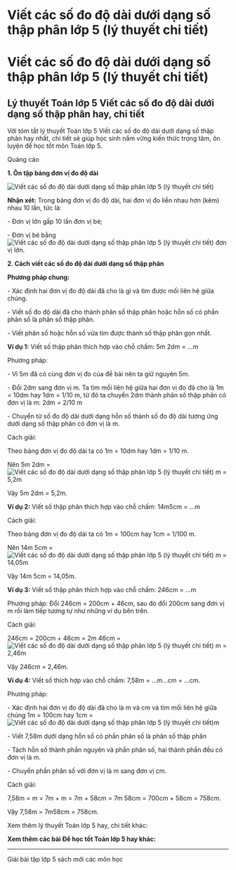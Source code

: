 # Viết các số đo độ dài dưới dạng số thập phân lớp 5 (lý thuyết chi tiết)

# Viết các số đo độ dài dưới dạng số thập phân lớp 5 (lý thuyết chi tiết)

## Lý thuyết Toán lớp 5 Viết các số đo độ dài dưới dạng số thập phân hay, chi tiết

Với tóm tắt lý thuyết Toán lớp 5 Viết các số đo độ dài dưới dạng số thập phân hay nhất, chi tiết sẽ giúp học sinh nắm vững kiến thức trọng tâm, ôn luyện để học tốt môn Toán lớp 5.

Quảng cáo

**1\. Ôn tập bảng đơn vị đo độ dài**

![Viết các số đo độ dài dưới dạng số thập phân lớp 5 \(lý thuyết chi tiết\)](https://vietjack.com/giai-toan-lop-5/images/ly-thuyet-viet-cac-so-do-do-dai-duoi-dang-so-thap-phan-97904.png)

**Nhận xét:** Trong bảng đơn vị đo độ dài, hai đơn vị đo liền nhau hơn (kém) nhau 10 lần, tức là:

\- Đơn vị lớn gấp 10 lần đơn vị bé;

\- Đơn vị bé bằng ![Viết các số đo độ dài dưới dạng số thập phân lớp 5 \(lý thuyết chi tiết\)](https://vietjack.com/giai-toan-lop-5/images/ly-thuyet-viet-cac-so-do-do-dai-duoi-dang-so-thap-phan-97906.png) đơn vị lớn.

**2\. Cách viết các số đo độ dài dưới dạng số thập phân**

**Phương pháp chung:**

\- Xác định hai đơn vị đo độ dài đã cho là gì và tìm được mối liên hệ giữa chúng.

\- Viết số đo độ dài đã cho thành phân số thập phân hoặc hỗn số có phần phân số là phân số thập phân.

\- Viết phân số hoặc hỗn số vừa tìm được thành số thập phân gọn nhất.

**Ví dụ 1:** Viết số thập phân thích hợp vào chỗ chấm: 5m 2dm = ...m

Phương pháp:

\- Vì 5m đã có cùng đơn vị đo của đề bài nên ta giữ nguyên 5m.

\- Đổi 2dm sang đơn vị m. Ta tìm mối liên hệ giữa hai đơn vị đo đã cho là 1m = 10dm hay 1dm = 1/10 m, từ đó ta chuyển 2dm thành phân số thập phân có đơn vị là m: 2dm = 2/10 m

\- Chuyển từ số đo độ dài dưới dạng hỗn số thành số đo độ dài tương ứng dưới dạng số thập phân có đơn vị là m.

Cách giải:

Theo bảng đơn vị đo độ dài ta có 1m = 10dm hay 1dm = 1/10 m.

Nên 5m 2dm = ![Viết các số đo độ dài dưới dạng số thập phân lớp 5 \(lý thuyết chi tiết\)](https://vietjack.com/giai-toan-lop-5/images/ly-thuyet-viet-cac-so-do-do-dai-duoi-dang-so-thap-phan-97908.png) m = 5,2m

Vậy 5m 2dm = 5,2m.

**Ví dụ 2:** Viết số thập phân thích hợp vào chỗ chấm: 14m5cm = ...m

Cách giải:

Theo bảng đơn vị đo độ dài ta có 1m = 100cm hay 1cm = 1/100 m.

Nên 14m 5cm = ![Viết các số đo độ dài dưới dạng số thập phân lớp 5 \(lý thuyết chi tiết\)](https://vietjack.com/giai-toan-lop-5/images/ly-thuyet-viet-cac-so-do-do-dai-duoi-dang-so-thap-phan-97910.png) m = 14,05m

Vậy 14m 5cm = 14,05m.

**Ví dụ 3:** Viết số thập phân thích hợp vào chỗ chấm: 246cm = ...m

Phương pháp: Đổi 246cm = 200cm + 46cm, sau đó đổi 200cm sang đơn vị m rồi làm tiếp tương tự như những ví dụ bên trên.

Cách giải:

246cm = 200cm + 46cm = 2m 46cm = ![Viết các số đo độ dài dưới dạng số thập phân lớp 5 \(lý thuyết chi tiết\)](https://vietjack.com/giai-toan-lop-5/images/ly-thuyet-viet-cac-so-do-do-dai-duoi-dang-so-thap-phan-97912.png) m = 2,46m

Vậy 246cm = 2,46m.

**Ví dụ 4:** Viết số thích hợp vào chỗ chấm: 7,58m = ...m...cm = ...cm.

Phương pháp:

\- Xác định hai đơn vị đo độ dài đã cho là m và cm và tìm mối liên hệ giữa chúng 1m = 100cm hay 1cm =![Viết các số đo độ dài dưới dạng số thập phân lớp 5 \(lý thuyết chi tiết\)](https://vietjack.com/giai-toan-lop-5/images/ly-thuyet-viet-cac-so-do-do-dai-duoi-dang-so-thap-phan-97914.png)m

\- Viết 7,58m dưới dạng hỗn số có phần phân số là phân số thập phân

\- Tách hỗn số thành phần nguyên và phần phân số, hai thành phần đều có đơn vị là m.

\- Chuyển phần phân số với đơn vị là m sang đơn vị cm.

Cách giải:

7,58m = m = 7m + m = 7m + 58cm = 7m 58cm = 700cm + 58cm = 758cm.

Vậy 7,58m = 7m58cm = 758cm.

Xem thêm lý thuyết Toán lớp 5 hay, chi tiết khác:

**Xem thêm các bài Để học tốt Toán lớp 5 hay khác:**

* * *

Giải bài tập lớp 5 sách mới các môn học
